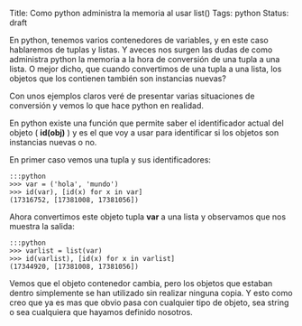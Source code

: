 Title: Como python administra la memoria al usar list()
Tags: python
Status: draft

En python, tenemos varios contenedores de variables, y en este caso hablaremos de tuplas y listas. Y aveces nos surgen las dudas de como administra python la memoria a la hora de conversión de una tupla a una lista. O mejor dicho, que cuando convertimos de una tupla a una lista, los objetos que los contienen también son instancias nuevas?

Con unos ejemplos claros veré de presentar varias situaciones de conversión y vemos lo que hace python en realidad.

En python existe una función que permite saber el identificador actual del objeto ( **id(obj)** ) y es el que voy a usar para identificar si los objetos son instancias nuevas o no.

En primer caso vemos una tupla y sus identificadores:

    :::python
    >>> var = ('hola', 'mundo')
    >>> id(var), [id(x) for x in var]
    (17316752, [17381008, 17381056])


Ahora convertimos este objeto tupla **var** a una lista y observamos que nos muestra la salida:

    :::python
    >>> varlist = list(var)
    >>> id(varlist), [id(x) for x in varlist]
    (17344920, [17381008, 17381056])

Vemos que el objeto contenedor cambia, pero los objetos que estaban dentro simplemente se han utilizado sin realizar ninguna copia. Y esto como creo que ya es mas que obvio pasa con cualquier tipo de objeto, sea string o sea cualquiera que hayamos definido nosotros.
